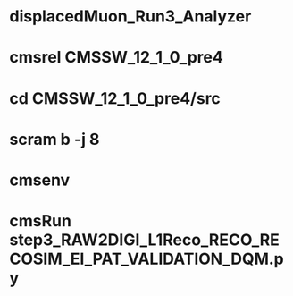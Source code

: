 # displacedMuon_Run3_Analyzer
# cmsrel CMSSW_12_1_0_pre4
# cd CMSSW_12_1_0_pre4/src
# scram b -j 8
# cmsenv
# cmsRun step3_RAW2DIGI_L1Reco_RECO_RECOSIM_EI_PAT_VALIDATION_DQM.py
